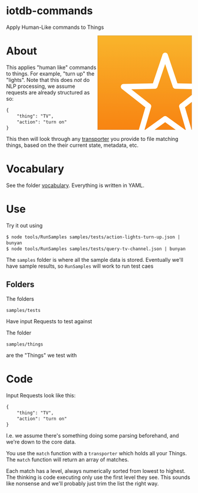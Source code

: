 # iotdb-commands
Apply Human-Like commands to Things

<img src="https://raw.githubusercontent.com/dpjanes/iotdb-homestar/master/docs/HomeStar.png" align="right" />

# About

This applies "human like" commands to things. For example, "turn up" the "lights".
Note that this does _not_ do NLP processing, we assume requests are 
already structured as so:

    {
        "thing": "TV",
        "action": "turn on"
    }

This then will look through any [transporter]() you provide to file matching things,
based on the their current state, metadata, etc.

# Vocabulary

See the folder [vocabulary](vocabulary). 
Everything is written in YAML.

# Use

Try it out using

    $ node tools/RunSamples samples/tests/action-lights-turn-up.json | bunyan
    $ node tools/RunSamples samples/tests/query-tv-channel.json | bunyan

The `samples` folder is where all the sample data is stored. Eventually we'll
have sample results, so `RunSamples` will work to run test caes

## Folders

The folders

    samples/tests

Have input Requests to test against

The folder

    samples/things

are the "Things" we test with


# Code

Input Requests look like this:

    {
        "thing": "TV",
        "action": "turn on"
    }

I.e. we assume there's something doing some parsing beforehand, and we're down to the core data.

You use the `match` function with a `transporter` which holds all your Things. The 
`match` function will return an array of matches.

Each match has a level, always numerically sorted from lowest to highest. The thinking is 
code executing only use the first level they see. This sounds like nonsense and we'll probably
just trim the list the right way.
